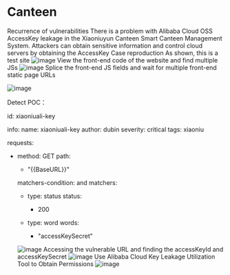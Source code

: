 # Canteen
Recurrence of vulnerabilities
There is a problem with Alibaba Cloud OSS AccessKey leakage in the Xiaoniuyun Canteen Smart Canteen Management System. Attackers can obtain sensitive information and control cloud servers by obtaining the AccessKey
Case reproduction As shown, this is a test site
![image](https://github.com/dubin12345/Canteen/assets/144758348/4fd75650-eaff-4921-bad2-4722dd6521ec)
View the front-end code of the website and find multiple JSs
![image](https://github.com/dubin12345/Canteen/assets/144758348/6b4d9311-3496-47db-9142-32a993678e06)
Splice the front-end JS fields and wait for multiple front-end static page URLs

![image](https://github.com/dubin12345/Canteen/assets/144758348/91afe9dc-3350-4d7a-8690-65792f3b51dd)

Detect POC：

id: xiaoniuali-key
 
info:
  name: xiaoniuali-key
  author: dubin
  severity: critical
  tags: xiaoniu
 
requests:
  - method: GET
    path:
      - "{{BaseURL}}"

    matchers-condition: and
    matchers:
      - type: status
        status:
          - 200

      - type: word
        words:
          - "accessKeySecret"

      ![image](https://github.com/dubin12345/Canteen/assets/144758348/f105de82-4b4d-4caf-9048-fef893a44627)
    Accessing the vulnerable URL and finding the accessKeyId and accessKeySecret
    ![image](https://github.com/dubin12345/Canteen/assets/144758348/7493b58c-7982-4ab2-a3d8-60f908a9212d)
    Use Alibaba Cloud Key Leakage Utilization Tool to Obtain Permissions
    ![image](https://github.com/dubin12345/Canteen/assets/144758348/84137d38-253b-44be-8080-75882a318894)
    








